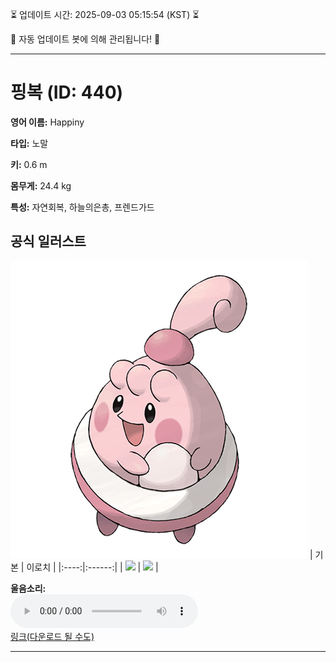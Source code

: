 
⏳ 업데이트 시간: 2025-09-03 05:15:54 (KST) ⏳

🤖 자동 업데이트 봇에 의해 관리됩니다! 🤖

---

# 핑복 (ID: 440)
**영어 이름:** Happiny

**타입:** 노말

**키:** 0.6 m

**몸무게:** 24.4 kg

**특성:** 자연회복, 하늘의은총, 프렌드가드

## 공식 일러스트
![](https://raw.githubusercontent.com/PokeAPI/sprites/master/sprites/pokemon/other/official-artwork/440.png)
| 기본 | 이로치 |
|:----:|:------:|
| <img src="http://play.pokemonshowdown.com/sprites/ani/happiny.gif" width="200"> | <img src="http://play.pokemonshowdown.com/sprites/ani-shiny/happiny.gif" width="200"> |

**울음소리:**<br><audio controls src="https://raw.githubusercontent.com/PokeAPI/cries/main/cries/pokemon/latest/440.ogg"></audio><br> [링크(다운로드 될 수도)](https://raw.githubusercontent.com/PokeAPI/cries/main/cries/pokemon/latest/440.ogg)


---
